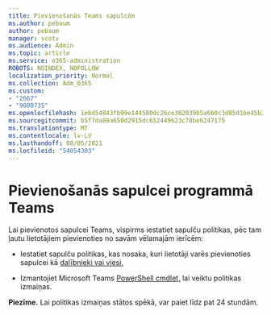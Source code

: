 ```yaml
---
title: Pievienošanās Teams sapulcēm
ms.author: pebaum
author: pebaum
manager: scotv
ms.audience: Admin
ms.topic: article
ms.service: o365-administration
ROBOTS: NOINDEX, NOFOLLOW
localization_priority: Normal
ms.collection: Adm_O365
ms.custom:
- "2667"
- "9000735"
ms.openlocfilehash: 1ebd54843fb99e144580dc26ce382039b5a6b0c3d85d1be45b2b49a0e92f5d46
ms.sourcegitcommit: b5f7da89a650d2915dc652449623c78be6247175
ms.translationtype: MT
ms.contentlocale: lv-LV
ms.lasthandoff: 08/05/2021
ms.locfileid: "54054303"
---
```

# <a name="join-a-meeting-in-teams"></a>Pievienošanās sapulcei programmā Teams

Lai pievienotos sapulcei Teams, vispirms iestatiet sapulču politikas, pēc tam ļautu lietotājiem pievienoties no savām vēlamajām ierīcēm:

- Iestatiet sapulču politikas, kas nosaka, kuri lietotāji varēs pievienoties sapulcei kā [dalībnieki vai viesi.](https://docs.microsoft.com/microsoftteams/meeting-policies-in-teams#meeting-policy-settings---participants--guests) 

- Izmantojiet Microsoft Teams [PowerShell cmdlet,](https://docs.microsoft.com/microsoftteams/teams-powershell-overview) lai veiktu politikas izmaiņas.    

**Piezīme.** Lai politikas izmaiņas stātos spēkā, var paiet līdz pat 24 stundām.